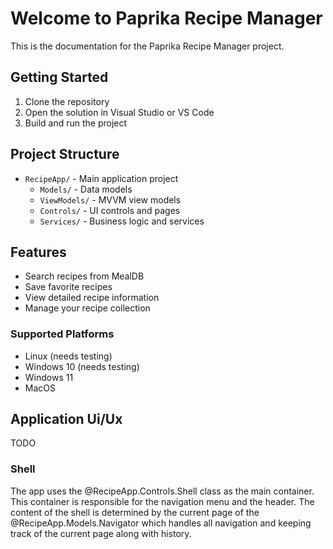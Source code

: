 # Welcome to Paprika Recipe Manager

This is the documentation for the Paprika Recipe Manager project.

## Getting Started

1. Clone the repository
2. Open the solution in Visual Studio or VS Code
3. Build and run the project

## Project Structure

- `RecipeApp/` - Main application project
  - `Models/` - Data models
  - `ViewModels/` - MVVM view models
  - `Controls/` - UI controls and pages
  - `Services/` - Business logic and services

## Features

- Search recipes from MealDB
- Save favorite recipes
- View detailed recipe information
- Manage your recipe collection

### Supported Platforms
- Linux (needs testing)
- Windows 10 (needs testing)
- Windows 11
- MacOS

## Application Ui/Ux
TODO

### Shell
The app uses the @RecipeApp.Controls.Shell class as the main container.
This container is responsible for the navigation menu and the header.
The content of the shell is determined by the current page of the @RecipeApp.Models.Navigator
which handles all navigation and keeping track of the current page along with history.
